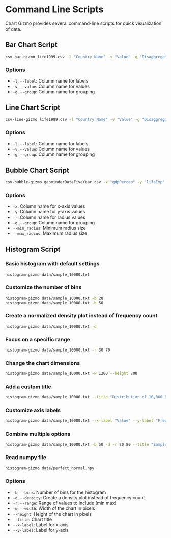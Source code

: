 # Command Line Scripts

Chart Gizmo provides several command-line scripts for quick visualization of data.

## Bar Chart Script

```bash
csv-bar-gizmo life1999.csv -l "Country Name" -v "Value" -g "Disaggregation"
```

### Options

- `-l`, `--label`: Column name for labels
- `-v`, `--value`: Column name for values
- `-g`, `--group`: Column name for grouping

## Line Chart Script

```bash
csv-line-gizmo life1999.csv -l "Country Name" -v "Value" -g "Disaggregation"
```

### Options

- `-l`, `--label`: Column name for labels
- `-v`, `--value`: Column name for values
- `-g`, `--group`: Column name for grouping

## Bubble Chart Script

```bash
csv-bubble-gizmo gapminderDataFiveYear.csv -x "gdpPercap" -y "lifeExp" -r "pop" -g "continent" --min_radius 3 --max_radius 20
```

### Options

- `-x`: Column name for x-axis values
- `-y`: Column name for y-axis values
- `-r`: Column name for radius values
- `-g`, `--group`: Column name for grouping
- `--min_radius`: Minimum radius size
- `--max_radius`: Maximum radius size

## Histogram Script

### Basic histogram with default settings

```bash
histogram-gizmo data/sample_10000.txt
```

### Customize the number of bins

```bash
histogram-gizmo data/sample_10000.txt -b 20
histogram-gizmo data/sample_10000.txt -b 50
```

### Create a normalized density plot instead of frequency count

```bash
histogram-gizmo data/sample_10000.txt -d
```

### Focus on a specific range

```bash
histogram-gizmo data/sample_10000.txt -r 30 70
```

### Change the chart dimensions

```bash
histogram-gizmo data/sample_10000.txt -w 1200 --height 700
```

### Add a custom title

```bash
histogram-gizmo data/sample_10000.txt --title "Distribution of 10,000 Random Numbers"
```

### Customize axis labels

```bash
histogram-gizmo data/sample_10000.txt --x-label "Value" --y-label "Frequency"
```

### Combine multiple options

```bash
histogram-gizmo data/sample_10000.txt -b 50 -d -r 20 80 --title "Sample Data Distribution" -w 1000 --height 600 --x-label "Sample Values" --y-label "Probability Density"
```

### Read numpy file

```bash
histogram-gizmo data/perfect_normal.npy
```

### Options

- `-b`, `--bins`: Number of bins for the histogram
- `-d`, `--density`: Create a density plot instead of frequency count
- `-r`, `--range`: Range of values to include (min max)
- `-w`, `--width`: Width of the chart in pixels
- `--height`: Height of the chart in pixels
- `--title`: Chart title
- `--x-label`: Label for x-axis
- `--y-label`: Label for y-axis

